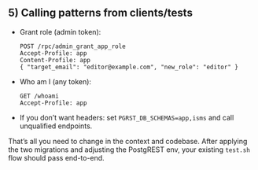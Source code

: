 ## 5) Calling patterns from clients/tests

* Grant role (admin token):

  ```
  POST /rpc/admin_grant_app_role
  Accept-Profile: app
  Content-Profile: app
  { "target_email": "editor@example.com", "new_role": "editor" }
  ```

* Who am I (any token):

  ```
  GET /whoami
  Accept-Profile: app
  ```

* If you don’t want headers: set `PGRST_DB_SCHEMAS=app,isms` and call unqualified endpoints.

That’s all you need to change in the context and codebase. After applying the two migrations and adjusting the PostgREST env, your existing `test.sh` flow should pass end-to-end.
